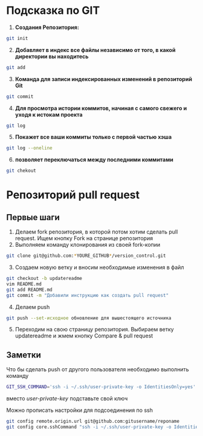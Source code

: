 # Подсказка по GIT

1. **Создания Репозитория:**
```sh
git init
```
2. **Добавляет в индекс все файлы независимо от того, в какой директории вы находитесь**
```sh
git add
```
3. **Команда для записи индексированных изменений в репозиторий Git**
```sh
git commit
```
4. **Для просмотра истории коммитов, начиная с самого свежего и уходя к истокам проекта**
```sh
git log
```

5. **Покажет все ваши коммиты только с первой частью хэша**
```sh
git log --oneline
```

6. **позволяет переключаться между последними коммитами**
```sh
git chekout
```

# Репозиторий pull request

## Первые шаги

1. Делаем fork репозитория, в которой потом хотим сделать pull request. Ищем кнопку Fork на странице репозитория
2. Выполняем команду клонирования из своей fork-копии
```sh
git clone git@github.com:*YOURE_GITHUB*/version_control.git
```

3. Создаем новую ветку и вносим необходимые изменения в файл
```sh
git checkout -b updatereadme
vim README.md
git add README.md
git commit -m "Добавили инструкцию как создать pull request"
```

4. Делаем push
```sh
git push --set-исходное обновление для вышестоящего источника
```

5. Переходим на свою страницу репозитория. Выбираем ветку updatereadme и жмем кнопку Compare & pull request

## Заметки

Что бы сделать push от другого пользователя необходимо выполнить команду
```sh
GIT_SSH_COMMAND='ssh -i ~/.ssh/user-private-key -o IdentitiesOnly=yes' git push git@github.com:gulden-geekbrains/version_control.git
```

вместо <em>user-private-key</em> подставьте свой ключ

Можно прописать настройки для подсоединения по ssh
```sh
git config remote.origin.url git@github.com:gitusername/reponame
git config core.sshCommand "ssh -i ~/.ssh/user-private-key -o IdentitiesOnly=yes"
```